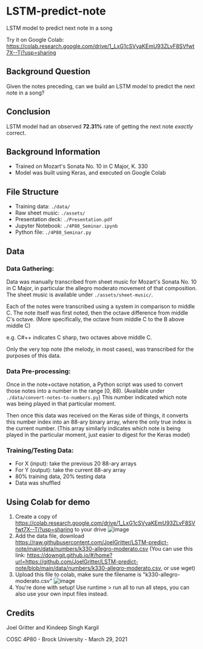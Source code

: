 # LSTM-predict-note
LSTM model to predict next note in a song

Try it on Google Colab: https://colab.research.google.com/drive/1_LxG1cSVyaKEmU93ZLvF8SVfwt7X--Tj?usp=sharing

## Background Question
Given the notes preceding, can we build an LSTM model to predict the next note in a song?

## Conclusion
LSTM model had an observed **72.31%** rate of getting the next note _exactly_ correct.

## Background Information
- Trained on Mozart's Sonata No. 10 in C Major, K. 330
- Model was built using Keras, and executed on Google Colab

## File Structure
- Training data: `./data/`
- Raw sheet music: `./assets/`
- Presentation deck: `./Presentation.pdf`
- Jupyter Notebook: `./4P80_Seminar.ipynb`
- Python file: `./4P80_Seminar.py`

## Data
### Data Gathering:
Data was manually transcribed from sheet music for Mozart's Sonata No. 10 in C Major, in particular the allegro moderato movement of that composition. The sheet music is available under `./assets/sheet-music/`.

Each of the notes were transcribed using a system in comparison to middle C. The note itself was first noted, then the octave difference from middle C's octave. \(More specifically, the octave from middle C to the B above middle C\)

e.g. C#++ indicates C sharp, two octaves above middle C.

Only the very top note \(the melody, in most cases\), was transcribed for the purposes of this data.

### Data Pre-processing:
Once in the note+octave notation, a Python script was used to convert those notes into a number in the range \[0, 88\). \(Available under `./data/convert-notes-to-numbers.py`\) This number indicated which note was being played in that particular moment.

Then once this data was received on the Keras side of things, it converts this number index into an 88-ary binary array, where the only true index is the current number. \(This array similarly indicates which note is being played in the particular moment, just easier to digest for the Keras model\)

### Training/Testing Data:
- For X \(input\): take the previous 20 88-ary arrays
- For Y \(output\): take the current 88-ary array
- 80% training data, 20% testing data
- Data was shuffled

## Using Colab for demo

1. Create a copy of https://colab.research.google.com/drive/1_LxG1cSVyaKEmU93ZLvF8SVfwt7X--Tj?usp=sharing to your drive
![image](https://user-images.githubusercontent.com/32722218/113331909-810e4580-92ee-11eb-9096-c63e19d1158d.png)
2. Add the data file, download https://raw.githubusercontent.com/JoelGritter/LSTM-predict-note/main/data/numbers/k330-allegro-moderato.csv (You can use this link: https://downgit.github.io/#/home?url=https://github.com/JoelGritter/LSTM-predict-note/blob/main/data/numbers/k330-allegro-moderato.csv, or use wget)
3. Upload this file to colab, make sure the filename is "k330-allegro-moderato.csv"
![image](https://user-images.githubusercontent.com/32722218/113332406-21fd0080-92ef-11eb-9801-b553ef117fcc.png)
4. You're done with setup! Use runtime > run all to run all steps, you can also use your own input files instead.


## Credits
Joel Gritter and Kindeep Singh Kargil

COSC 4P80 - Brock University - March 29, 2021
